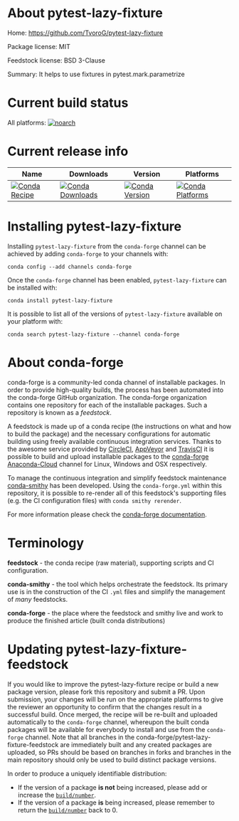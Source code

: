 About pytest-lazy-fixture
=========================

Home: https://github.com/TvoroG/pytest-lazy-fixture

Package license: MIT

Feedstock license: BSD 3-Clause

Summary: It helps to use fixtures in pytest.mark.parametrize



Current build status
====================

All platforms:
[![noarch](https://img.shields.io/circleci/project/github/conda-forge/pytest-lazy-fixture-feedstock/master.svg?label=noarch)](https://circleci.com/gh/conda-forge/pytest-lazy-fixture-feedstock)

Current release info
====================

| Name | Downloads | Version | Platforms |
| --- | --- | --- | --- |
| [![Conda Recipe](https://img.shields.io/badge/recipe-pytest--lazy--fixture-green.svg)](https://anaconda.org/conda-forge/pytest-lazy-fixture) | [![Conda Downloads](https://img.shields.io/conda/dn/conda-forge/pytest-lazy-fixture.svg)](https://anaconda.org/conda-forge/pytest-lazy-fixture) | [![Conda Version](https://img.shields.io/conda/vn/conda-forge/pytest-lazy-fixture.svg)](https://anaconda.org/conda-forge/pytest-lazy-fixture) | [![Conda Platforms](https://img.shields.io/conda/pn/conda-forge/pytest-lazy-fixture.svg)](https://anaconda.org/conda-forge/pytest-lazy-fixture) |

Installing pytest-lazy-fixture
==============================

Installing `pytest-lazy-fixture` from the `conda-forge` channel can be achieved by adding `conda-forge` to your channels with:

```
conda config --add channels conda-forge
```

Once the `conda-forge` channel has been enabled, `pytest-lazy-fixture` can be installed with:

```
conda install pytest-lazy-fixture
```

It is possible to list all of the versions of `pytest-lazy-fixture` available on your platform with:

```
conda search pytest-lazy-fixture --channel conda-forge
```


About conda-forge
=================

conda-forge is a community-led conda channel of installable packages.
In order to provide high-quality builds, the process has been automated into the
conda-forge GitHub organization. The conda-forge organization contains one repository
for each of the installable packages. Such a repository is known as a *feedstock*.

A feedstock is made up of a conda recipe (the instructions on what and how to build
the package) and the necessary configurations for automatic building using freely
available continuous integration services. Thanks to the awesome service provided by
[CircleCI](https://circleci.com/), [AppVeyor](http://www.appveyor.com/)
and [TravisCI](https://travis-ci.org/) it is possible to build and upload installable
packages to the [conda-forge](https://anaconda.org/conda-forge)
[Anaconda-Cloud](http://docs.anaconda.org/) channel for Linux, Windows and OSX respectively.

To manage the continuous integration and simplify feedstock maintenance
[conda-smithy](http://github.com/conda-forge/conda-smithy) has been developed.
Using the ``conda-forge.yml`` within this repository, it is possible to re-render all of
this feedstock's supporting files (e.g. the CI configuration files) with ``conda smithy rerender``.

For more information please check the [conda-forge documentation](https://conda-forge.org/docs/).

Terminology
===========

**feedstock** - the conda recipe (raw material), supporting scripts and CI configuration.

**conda-smithy** - the tool which helps orchestrate the feedstock.
                   Its primary use is in the construction of the CI ``.yml`` files
                   and simplify the management of *many* feedstocks.

**conda-forge** - the place where the feedstock and smithy live and work to
                  produce the finished article (built conda distributions)


Updating pytest-lazy-fixture-feedstock
======================================

If you would like to improve the pytest-lazy-fixture recipe or build a new
package version, please fork this repository and submit a PR. Upon submission,
your changes will be run on the appropriate platforms to give the reviewer an
opportunity to confirm that the changes result in a successful build. Once
merged, the recipe will be re-built and uploaded automatically to the
`conda-forge` channel, whereupon the built conda packages will be available for
everybody to install and use from the `conda-forge` channel.
Note that all branches in the conda-forge/pytest-lazy-fixture-feedstock are
immediately built and any created packages are uploaded, so PRs should be based
on branches in forks and branches in the main repository should only be used to
build distinct package versions.

In order to produce a uniquely identifiable distribution:
 * If the version of a package **is not** being increased, please add or increase
   the [``build/number``](http://conda.pydata.org/docs/building/meta-yaml.html#build-number-and-string).
 * If the version of a package **is** being increased, please remember to return
   the [``build/number``](http://conda.pydata.org/docs/building/meta-yaml.html#build-number-and-string)
   back to 0.